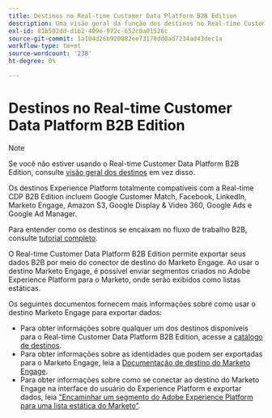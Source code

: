 ```yaml
---
title: Destinos no Real-time Customer Data Platform B2B Edition
description: Uma visão geral da função dos destinos no Real-time Customer Data Platform B2B Edition.
exl-id: 81b502dd-d1b2-409e-972c-652c0a01526c
source-git-commit: 1a104d26b920082ee73178dd0ad7234ad43dec1a
workflow-type: tm+mt
source-wordcount: '238'
ht-degree: 0%

---
```


# Destinos no Real-time Customer Data Platform B2B Edition

>[!NOTE]
>
>Se você não estiver usando o Real-time Customer Data Platform B2B Edition, consulte [visão geral dos destinos](../../destinations/home.md) em vez disso.

Os destinos Experience Platform totalmente compatíveis com a Real-time CDP B2B Edition incluem Google Customer Match, Facebook, LinkedIn, Marketo Engage, Amazon S3, Google Display &amp; Video 360, Google Ads e Google Ad Manager.

Para entender como os destinos se encaixam no fluxo de trabalho B2B, consulte [tutorial completo](../b2b-tutorial.md#activate-your-evaluated-data-to-a-destination).

O Real-time Customer Data Platform B2B Edition permite exportar seus dados B2B por meio do conector de destino do Marketo Engage. Ao usar o destino Marketo Engage, é possível enviar segmentos criados no Adobe Experience Platform para o Marketo, onde serão exibidos como listas estáticas.

Os seguintes documentos fornecem mais informações sobre como usar o destino Marketo Engage para exportar dados:

- Para obter informações sobre qualquer um dos destinos disponíveis para o Real-time Customer Data Platform B2B Edition, acesse a [catálogo de destinos](../../destinations/catalog/overview.md).
- Para obter informações sobre as identidades que podem ser exportadas para o Marketo Engage, leia a [Documentação de destino do Marketo Engage](../../destinations/catalog/adobe/marketo-engage.md).
- Para obter informações sobre como se conectar ao destino do Marketo Engage na interface do usuário do Experience Platform e exportar dados, leia [&quot;Encaminhar um segmento do Adobe Experience Platform para uma lista estática do Marketo&quot;](https://experienceleague.adobe.com/docs/marketo/using/product-docs/core-marketo-concepts/smart-lists-and-static-lists/static-lists/push-an-adobe-experience-platform-segment-to-a-marketo-static-list.html?lang=en).

